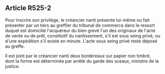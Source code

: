 Article R525-2
----
Pour inscrire son privilège, le créancier nanti présente lui-même ou fait
présenter par un tiers au greffier du tribunal de commerce dans le ressort
duquel est domicilié l'acquéreur du bien grevé l'un des originaux de l'acte de
vente ou de prêt, constitutif du nantissement, s'il est sous seing privé, ou
d'une expédition s'il existe en minute. L'acte sous seing privé reste déposé au
greffe.

Il est joint par le créancier nanti deux bordereaux sur papier non timbré, dont
la forme est déterminée par arrêté du garde des sceaux, ministre de la justice.
